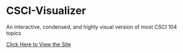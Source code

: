 # CSCI-Visualizer
An interactive, condensed, and highly visual version of most CSCI 104 topics

[Click Here to View the Site](http://colbyhaskell.com/CSCI-Visualizer/)
